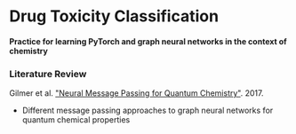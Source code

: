 # Drug Toxicity Classification
#### Practice for learning PyTorch and graph neural networks in the context of chemistry

### Literature Review
Gilmer et al. ["Neural Message Passing for Quantum Chemistry"](https://arxiv.org/abs/1704.01212). 2017.
- Different message passing approaches to graph neural networks for quantum chemical properties 
